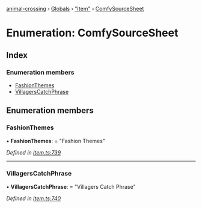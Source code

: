 [animal-crossing](../README.md) › [Globals](../globals.md) › ["Item"](../modules/_item_.md) › [ComfySourceSheet](_item_.comfysourcesheet.md)

# Enumeration: ComfySourceSheet

## Index

### Enumeration members

* [FashionThemes](_item_.comfysourcesheet.md#fashionthemes)
* [VillagersCatchPhrase](_item_.comfysourcesheet.md#villagerscatchphrase)

## Enumeration members

###  FashionThemes

• **FashionThemes**: = "Fashion Themes"

*Defined in [Item.ts:739](https://github.com/Norviah/animal-crossing/blob/4ad5c16/module/types/Item.ts#L739)*

___

###  VillagersCatchPhrase

• **VillagersCatchPhrase**: = "Villagers Catch Phrase"

*Defined in [Item.ts:740](https://github.com/Norviah/animal-crossing/blob/4ad5c16/module/types/Item.ts#L740)*
